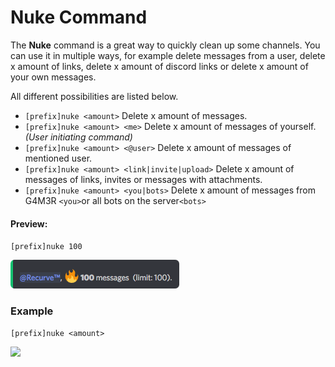 # Nuke Command

The **Nuke** command is a great way to quickly clean up some channels. You can use it in multiple ways, for example delete messages from a user, delete x amount of links, delete x amount of discord links or delete x amount of your own messages.

All different possibilities are listed below.

* `[prefix]nuke <amount>`  Delete x amount of messages.
* `[prefix]nuke <amount> <me>` Delete x amount of messages of yourself. _\(User initiating command\)_
* `[prefix]nuke <amount> <@user>`  Delete x amount of messages of mentioned user.
* `[prefix]nuke <amount> <link|invite|upload>`  Delete x amount of messages of links, invites or messages with attachments.
* `[prefix]nuke <amount> <you|bots>` Delete x amount of messages from G4M3R `<you>`or all bots on the server`<bots>`

#### Preview:

`[prefix]nuke 100`

![](/assets/nukepreviewmaxmsg.png)

### Example

`[prefix]nuke <amount>`

![](https://media.giphy.com/media/htt4U9gGGMUnAa67yO/giphy.gif)





